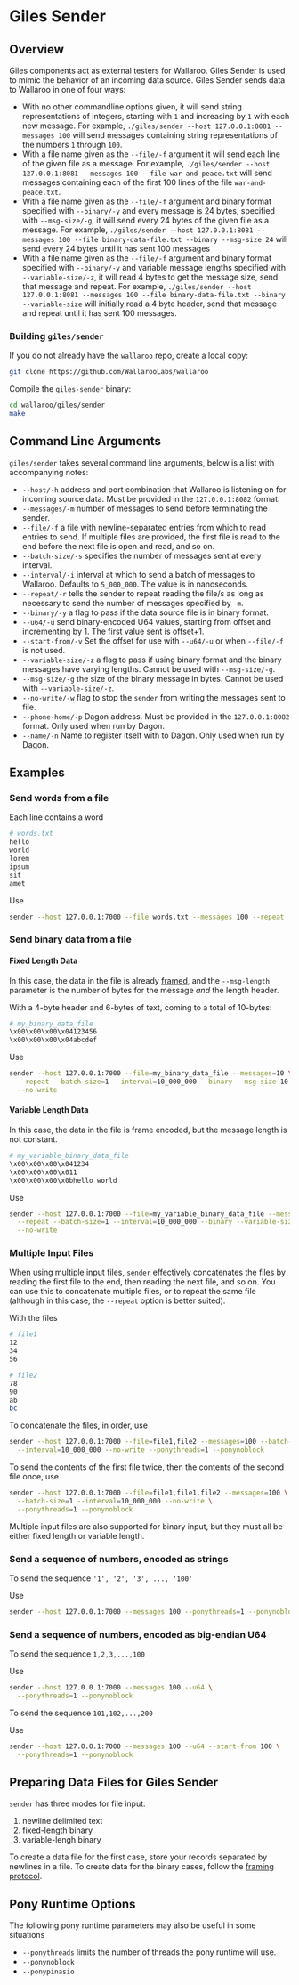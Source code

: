 # Giles Sender

## Overview

Giles components act as external testers for Wallaroo. Giles Sender is used to mimic the behavior of an incoming data source. Giles Sender sends data to Wallaroo in one of four ways:

- With no other commandline options given, it will send string representations of integers, starting with `1` and increasing by `1` with each new message. For example, `./giles/sender --host 127.0.0.1:8081 --messages 100` will send messages containing string representations of the numbers `1` through `100`.
- With a file name given as the `--file/-f` argument it will send each line of the given file as a message. For example, `./giles/sender --host 127.0.0.1:8081 --messages 100 --file war-and-peace.txt` will send messages containing each of the first 100 lines of the file `war-and-peace.txt`.
- With a file name given as the `--file/-f` argument and binary format specified with `--binary/-y` and every message is 24 bytes, specified with `--msg-size/-g`, it will send every 24 bytes of the given file as a message. For example, `./giles/sender --host 127.0.0.1:8081 --messages 100 --file binary-data-file.txt --binary --msg-size 24` will send every 24 bytes until it has sent 100 messages
- With a file name given as the `--file/-f` argument and binary format specified with `--binary/-y` and variable message lengths specified with `--variable-size/-z`, it will read 4 bytes to get the message size, send that message and repeat. For example, `./giles/sender --host 127.0.0.1:8081 --messages 100 --file binary-data-file.txt --binary --variable-size` will initially read a 4 byte header, send that message and repeat until it has sent 100 messages.

### Building `giles/sender`

If you do not already have the `wallaroo` repo, create a local copy:

```bash
git clone https://github.com/WallarooLabs/wallaroo
```

Compile the `giles-sender` binary:

```bash
cd wallaroo/giles/sender
make
```

## Command Line Arguments

`giles/sender` takes several command line arguments, below is a list with accompanying notes:

* `--host/-h` address and port combination that Wallaroo is listening on for incoming source data. Must be provided in the `127.0.0.1:8082` format.
* `--messages/-m` number of messages to send before terminating the sender.
* `--file/-f` a file with newline-separated entries from which to read entries to send. If multiple files are provided, the first file is read to the end before the next file is open and read, and so on.
* `--batch-size/-s` specifies the number of messages sent at every interval.
* `--interval/-i` interval at which to send a batch of messages to Wallaroo. Defaults to `5_000_000`. The value is in nanoseconds.
* `--repeat/-r` tells the sender to repeat reading the file/s as long as necessary to send the number of messages specified by `-m`.
* `--binary/-y` a flag to pass if the data source file is in binary format.
* `--u64/-u` send binary-encoded U64 values, starting from offset and incrementing by 1. The first value sent is offset+1.
* `--start-from/-v` Set the offset for use with `--u64/-u` or when `--file/-f` is not used.
* `--variable-size/-z` a flag to pass if using binary format and the binary messages have varying lengths. Cannot be used with `--msg-size/-g`.
* `--msg-size/-g` the size of the binary message in bytes. Cannot be used with `--variable-size/-z`.
* `--no-write/-w` flag to stop the `sender` from writing the messages sent to file.
* `--phone-home/-p` Dagon address. Must be provided in the `127.0.0.1:8082` format. Only used when run by Dagon.
* `--name/-n` Name to register itself with to Dagon. Only used when run by Dagon.

## Examples

### Send words from a file

Each line contains a word

```bash
# words.txt
hello
world
lorem
ipsum
sit
amet
```

Use

```bash
sender --host 127.0.0.1:7000 --file words.txt --messages 100 --repeat
```

### Send binary data from a file

#### Fixed Length Data

In this case, the data in the file is already [framed](/book/core-concepts/decoders-and-encoders.md#framed-message-protocols), and the `--msg-length` parameter is the number of bytes for the message _and_ the length header.

With a 4-byte header and 6-bytes of text, coming to a total of 10-bytes:

```bash
# my_binary_data_file
\x00\x00\x00\x04123456
\x00\x00\x00\x04abcdef
```

Use

```bash
sender --host 127.0.0.1:7000 --file=my_binary_data_file --messages=10 \
  --repeat --batch-size=1 --interval=10_000_000 --binary --msg-size 10 \
  --no-write
```

#### Variable Length Data

In this case, the data in the file is frame encoded, but the message length is not constant.

```bash
# my_variable_binary_data_file
\x00\x00\x00\x041234
\x00\x00\x00\x011
\x00\x00\x00\x0bhello world
```

Use

```bash
sender --host 127.0.0.1:7000 --file=my_variable_binary_data_file --messages=10 \
  --repeat --batch-size=1 --interval=10_000_000 --binary --variable-size \
  --no-write
```

### Multiple Input Files

When using multiple input files, `sender` effectively concatenates the files by reading the first file to the end, then reading the next file, and so on.
You can use this to concatenate multiple files, or to repeat the same file (although in this case, the `--repeat` option is better suited).

With the files

```bash
# file1
12
34
56

# file2
78
90
ab
bc
```

To concatenate the files, in order, use

```bash
sender --host 127.0.0.1:7000 --file=file1,file2 --messages=100 --batch-size=1 \
  --interval=10_000_000 --no-write --ponythreads=1 --ponynoblock
```

To send the contents of the first file twice, then the contents of the second file once, use

```bash
sender --host 127.0.0.1:7000 --file=file1,file1,file2 --messages=100 \
  --batch-size=1 --interval=10_000_000 --no-write \
  --ponythreads=1 --ponynoblock
```

Multiple input files are also supported for binary input, but they must all be either fixed length or variable length.

### Send a sequence of numbers, encoded as strings

To send the sequence `'1', '2', '3', ..., '100'`


Use

```bash
sender --host 127.0.0.1:7000 --messages 100 --ponythreads=1 --ponynoblock
```

### Send a sequence of numbers, encoded as big-endian U64

To send the sequence `1,2,3,...,100`

Use

```bash
sender --host 127.0.0.1:7000 --messages 100 --u64 \
  --ponythreads=1 --ponynoblock
```

To send the sequence `101,102,...,200`

Use

```bash
sender --host 127.0.0.1:7000 --messages 100 --u64 --start-from 100 \
  --ponythreads=1 --ponynoblock
```

## Preparing Data Files for Giles Sender

`sender` has three modes for file input:

1. newline delimited text
2. fixed-length binary
3. variable-lengh binary

To create a data file for the first case, store your records separated by newlines in a file.
To create data for the binary cases, follow the [framing protocol](/book/core-concepts/decoders-and-encoders.md#framed-message-protocols).


## Pony Runtime Options

The following pony runtime parameters may also be useful in some situations

* `--ponythreads` limits the number of threads the pony runtime will use.
* `--ponynoblock`
* `--ponypinasio`
